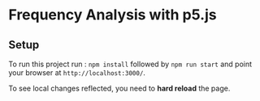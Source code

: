 # Frequency Analysis with p5.js

## Setup
To run this project run : `npm install` followed by `npm run start` and point your browser at `http://localhost:3000/`.

To see local changes reflected, you need to **hard reload** the page.
